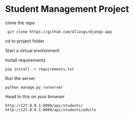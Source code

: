 ﻿# Student Management Project

clone the repo

``` git clone https://github.com/Ullasgs/django-app```

cd to project folder

Start a virtual environment

Install requirements

```pip install -r requirements.txt ```

Run the server

```python manage.py runserver```

Head to this on your browser

```http://127.0.0.1:8000/api/students/```
```http://127.0.0.1:8000/api/students/adults```


